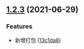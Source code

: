 ## [1.2.3](https://github.com/YaleWan/yh-element-plus/compare/v1.2.2...v1.2.3) (2021-06-29)


### Features

* 新增打包 ([13c1da8](https://github.com/YaleWan/yh-element-plus/commit/13c1da8f8de35f31d2ed77b828c7c73e900a83f7))



